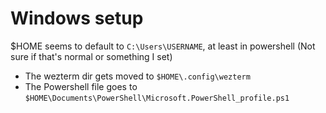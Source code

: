 # Windows setup

$HOME seems to default to `C:\Users\USERNAME`, at least in powershell (Not sure if that's normal or something I set)

- The wezterm dir gets moved to `$HOME\.config\wezterm`
- The Powershell file goes to `$HOME\Documents\PowerShell\Microsoft.PowerShell_profile.ps1`
